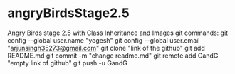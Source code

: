 # angryBirdsStage2.5
Angry Birds stage 2.5 with Class Inheritance and Images
git commands:
git config --global user.name "yogesh"
git config --global user.email "arjunsingh35273@gmail.com"
git clone "link of the github"
git add README.md
git commit -m "change readme.md"
git remote add GandG "empty link of github"
git push -u GandG